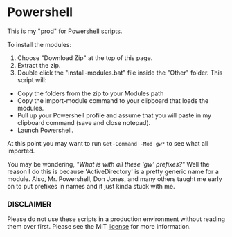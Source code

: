 # Powershell
This is my "prod" for Powershell scripts.

To install the modules:
1. Choose "Download Zip" at the top of this page.
2. Extract the zip.
3. Double click the "install-modules.bat" file inside the "Other" folder. 
This script will:
* Copy the folders from the zip to your Modules path
* Copy the import-module command to your clipboard that loads the modules.
* Pull up your Powershell profile and assume that you will paste in my clipboard command (save and close notepad).
* Launch Powershell.

At this point you may want to run `Get-Command -Mod gw*` to see what all imported.

You may be wondering, *"What is with all these 'gw' prefixes?"*
Well the reason I do this is because 'ActiveDirectory' is a pretty generic name for a module. Also, Mr. Powershell, Don Jones, and many others taught me early on to put prefixes in names and it just kinda stuck with me.

### DISCLAIMER 

Please do not use these scripts in a production environment without reading them over first. Please see the MIT [license](./LICENSE) for more information.